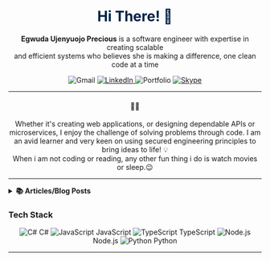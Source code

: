 
<!-- Welcome and Title -->
<h1 align="center" style="color: #002147">Hi There! 👋</h1>
<p align="center">
  <strong>Egwuda Ujenyuojo Precious</strong> is a software engineer with expertise in creating scalable <br> 
  and efficient systems who believes she is making a difference, one clean code at a time
</p>
 
<!-- Contact Badges -->
<p align="center">
    <a href="mailto:egwudaprecious.hotmail@gmail.com" style="text-decoration: none;">
        <img src="https://img.shields.io/badge/Gmail-D14836?style=for-the-batch&logo=gmail&logoColor=white" alt="Gmail">
    </a>
    <a href="https://www.linkedin.com/in/eujenyu">
        <img src="https://img.shields.io/badge/LinkedIn-0077B5?style=for-the-badge&logo=linkedin&logoColor=white" alt="LinkedIn">
    </a>
    <a href="https://ujenyhu.github.io/about" style="text-decoration: none;">
        <img src="https://img.shields.io/badge/PORTFOLIO-000000?style=for-the-batch&logo=About.me&logoColor=white" alt="Portfolio">
    </a>
    <a href="skype:live:.cid.f549ed1c55db482c?chat" title="Skype">
      <img src="https://img.shields.io/badge/SKYPE-075099?style=for-the-batch&logo=skype&logoColor=white" alt="Skype"/>
     </a>
</p>

<!--Briefly introduce yourself. -->
---
<h4 align="center">👨‍💻</h4>
 <p align="center">
   Whether it's creating web applications, or designing dependable APIs or microservices, I enjoy the challenge of solving problems through code. I am an avid learner and 
   very keen on using secured engineering principles to bring ideas to life! 💡<br>
   When i am not coding or reading, any other fun thing i do is watch movies or sleep.😉  
 </p> 

---

<!--Articles or Blog Post-->
<details> <!-- start -->
   <summary><b> 📚 Articles/Blog Posts </b></summary>
   <p></p>
   <p> I occasionally write articles on various topics on Medium. Here are some of my recent posts. ⬇️</p> 

  <!-- LIST OF ARTICLES -->
  - [Mastering Object-Oriented Programming in C#: A Beginner’s Guide](https://medium.com/@egwudaujenyuojo/mastering-object-oriented-programming-in-c-a-beginners-guide-59e06225b2f3)
  - [API Documentation in .NET 7: Swagger, OpenAPI, and XML Comments](https://medium.com/@egwudaujenyuojo/implement-api-documentation-in-net-7-swagger-openapi-and-xml-comments-214caf53eece)

</details> <!-- end articles -->

### Tech Stack
<p align="center">
    <img src="https://img.shields.io/badge/-C%23-239120?style=flat-square&logo=csharp&logoColor=white" alt="C#"> C#  
    <img src="https://img.shields.io/badge/-JavaScript-F7DF1E?style=flat-square&logo=javascript&logoColor=black" alt="JavaScript"> JavaScript  
    <img src="https://img.shields.io/badge/-TypeScript-3178C6?style=flat-square&logo=typescript&logoColor=white" alt="TypeScript"> TypeScript  
    <img src="https://img.shields.io/badge/-Node.js-339933?style=flat-square&logo=node.js&logoColor=white" alt="Node.js"> Node.js  
    <img src="https://img.shields.io/badge/-Python-3776AB?style=flat-square&logo=python&logoColor=white" alt="Python"> Python  
</p>



---

